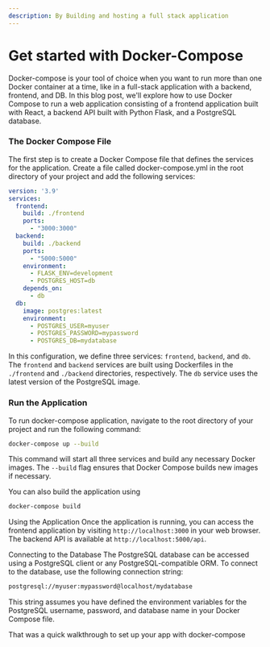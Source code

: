 ```yaml
---
description: By Building and hosting a full stack application
---
```


# Get started with Docker-Compose

Docker-compose is your tool of choice when you want to run more than one Docker container at a time, like in a full-stack application with a backend, frontend, and DB. In this blog post, we'll explore how to use Docker Compose to run a web application consisting of a frontend application built with React, a backend API built with Python Flask, and a PostgreSQL database.

### The Docker Compose File&#x20;

The first step is to create a Docker Compose file that defines the services for the application. Create a file called docker-compose.yml in the root directory of your project and add the following services:

```yaml
version: '3.9'
services:
  frontend:
    build: ./frontend
    ports:
      - "3000:3000"
  backend:
    build: ./backend
    ports:
      - "5000:5000"
    environment:
      - FLASK_ENV=development
      - POSTGRES_HOST=db
    depends_on:
      - db
  db:
    image: postgres:latest
    environment:
      - POSTGRES_USER=myuser
      - POSTGRES_PASSWORD=mypassword
      - POSTGRES_DB=mydatabase
```

In this configuration, we define three services: `frontend`, `backend`, and `db`. The `frontend` and `backend` services are built using Dockerfiles in the `./frontend` and `./backend` directories, respectively. The `db` service uses the latest version of the PostgreSQL image.

### Run the Application&#x20;

To run docker-compose application, navigate to the root directory of your project and run the following command:

```bash
docker-compose up --build
```

This command will start all three services and build any necessary Docker images. The `--build` flag ensures that Docker Compose builds new images if necessary.

You can also build the application using&#x20;

```bash
docker-compose build
```

Using the Application Once the application is running, you can access the frontend application by visiting `http://localhost:3000` in your web browser. The backend API is available at `http://localhost:5000/api`.

Connecting to the Database The PostgreSQL database can be accessed using a PostgreSQL client or any PostgreSQL-compatible ORM. To connect to the database, use the following connection string:

```bash
postgresql://myuser:mypassword@localhost/mydatabase
```

This string assumes you have defined the environment variables for the PostgreSQL username, password, and database name in your Docker Compose file.



That was a quick walkthrough to set up your app with docker-compose
